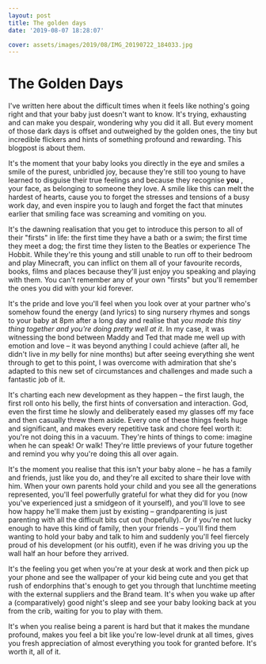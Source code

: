 ```yaml
---
layout: post
title: The golden days
date: '2019-08-07 18:28:07'

cover: assets/images/2019/08/IMG_20190722_184033.jpg
---
```


# The Golden Days

I've written here about the difficult times when it feels like nothing's going right and that your baby just doesn't want to know. It's trying, exhausting and can make you despair, wondering why you did it all. But every moment of those dark days is offset and outweighed by the golden ones, the tiny but incredible flickers and hints of something profound and rewarding. This blogpost is about them.

It's the moment that your baby looks you directly in the eye and smiles a smile of the purest, unbridled joy, because they're still too young to have learned to disguise their true feelings and because they recognise **you** , your face, as belonging to someone they love. A smile like this can melt the hardest of hearts, cause you to forget the stresses and tensions of a busy work day, and even inspire you to laugh and forget the fact that minutes earlier that smiling face was screaming and vomiting on you.

It's the dawning realisation that you get to introduce this person to all of their "firsts" in life: the first time they have a bath or a swim; the first time they meet a dog; the first time they listen to the Beatles or experience The Hobbit. While they're this young and still unable to run off to their bedroom and play Minecraft, you can inflict on them all of your favourite records, books, films and places because they'll just enjoy you speaking and playing with them. You can't remember any of your own "firsts" but you'll remember the ones you did with your kid forever.

It's the pride and love you'll feel when you look over at your partner who's somehow found the energy (and lyrics) to sing nursery rhymes and songs to your baby at 8pm after a long day and realise that _you made this tiny thing together and you're doing pretty well at it_. In my case, it was witnessing the bond between Maddy and Ted that made me well up with emotion and love – it was beyond anything I could achieve (after all, he didn't live in _my_ belly for nine months) but after seeing everything she went through to get to this point, I was overcome with admiration that she's adapted to this new set of circumstances and challenges and made such a fantastic job of it.

It's charting each new development as they happen – the first laugh, the first roll onto his belly, the first hints of conversation and interaction. God, even the first time he slowly and deliberately eased my glasses off my face and then casually threw them aside. Every one of these things feels huge and significant, and makes every repetitive task and chore feel worth it: you're not doing this in a vacuum. They're hints of things to come: imagine when he can speak! Or walk! They're little previews of your future together and remind you why you're doing this all over again.

It's the moment you realise that this isn't _your_ baby alone – he has a family and friends, just like you do, and they're all excited to share their love with him. When your own parents hold your child and you see all the generations represented, you'll feel powerfully grateful for what they did for you (now you've experienced just a smidgeon of it yourself), and you'll love to see how happy he'll make them just by existing – grandparenting is just parenting with all the difficult bits cut out (hopefully). Or if you're not lucky enough to have this kind of family, then your friends – you'll find them wanting to hold your baby and talk to him and suddenly you'll feel fiercely proud of his development (or his outfit), even if he was driving you up the wall half an hour before they arrived.

It's the feeling you get when you're at your desk at work and then pick up your phone and see the wallpaper of your kid being cute and you get that rush of endorphins that's enough to get you through that lunchtime meeting with the external suppliers and the Brand team. It's when you wake up after a (comparatively) good night's sleep and see your baby looking back at you from the crib, waiting for you to play with them.

It's when you realise being a parent is hard but that it makes the mundane profound, makes you feel a bit like you're low-level drunk at all times, gives you fresh appreciation of almost everything you took for granted before. It's worth it, all of it.

